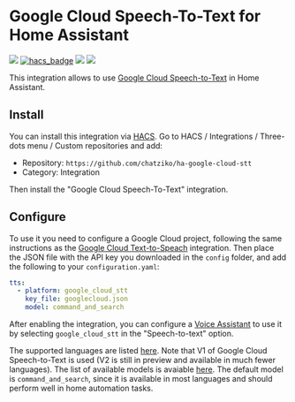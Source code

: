 # Google Cloud Speech-To-Text for Home Assistant

[![](https://img.shields.io/github/release/chatziko/ha-google-cloud-stt/all.svg?style=for-the-badge)](https://github.com/chatziko/ha-google-cloud-stt/releases)
[![hacs_badge](https://img.shields.io/badge/HACS-Default-41BDF5.svg?style=for-the-badge)](https://github.com/hacs/integration)
[![](https://img.shields.io/badge/MAINTAINER-%40chatziko-red?style=for-the-badge)](https://github.com/chatziko)
[![](https://img.shields.io/badge/COMMUNITY-FORUM-success?style=for-the-badge)](https://community.home-assistant.io)


This integration allows to use [Google Cloud Speech-to-Text](https://cloud.google.com/speech-to-text) in Home Assistant.

## Install

You can install this integration via [HACS](https://hacs.xyz/). Go to HACS / Integrations / Three-dots menu / Custom repositories
and add:
- Repository: `https://github.com/chatziko/ha-google-cloud-stt`
- Category: Integration

Then install the "Google Cloud Speech-To-Text" integration.


## Configure

To use it you need to configure a Google Cloud project, following the same instructions as the
[Google Cloud Text-to-Speach](https://www.home-assistant.io/integrations/google_cloud) integration.
Then place the JSON file with the API key you downloaded in the `config` folder, and add the following to your `configuration.yaml`:

```yaml
tts:
  - platform: google_cloud_stt
    key_file: googlecloud.json
    model: command_and_search
```

After enabling the integration, you can configure a [Voice Assistant](https://www.home-assistant.io/blog/2023/04/27/year-of-the-voice-chapter-2/#composing-voice-assistants)
to use it by selecting `google_cloud_stt` in the "Speech-to-text" option.

The supported languages are listed [here](https://cloud.google.com/speech-to-text/docs/speech-to-text-supported-languages).
Note that V1 of Google Cloud Speech-to-Text is used (V2 is still in preview and available in much fewer languages).
The list of available models is avaiable [here](https://cloud.google.com/speech-to-text/docs/speech-to-text-requests#select-model). The default model
is `command_and_search`, since it is available in most languages and should perform well in home automation tasks.


